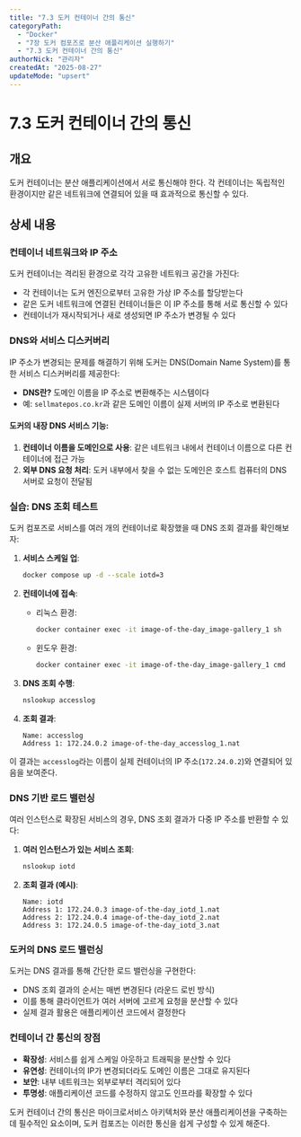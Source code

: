 ```yaml
---
title: "7.3 도커 컨테이너 간의 통신"
categoryPath:
  - "Docker"
  - "7장 도커 컴포즈로 분산 애플리케이션 실행하기"
  - "7.3 도커 컨테이너 간의 통신"
authorNick: "관리자"
createdAt: "2025-08-27"
updateMode: "upsert"
---
```


# 7.3 도커 컨테이너 간의 통신

## 개요

도커 컨테이너는 분산 애플리케이션에서 서로 통신해야 한다. 각 컨테이너는 독립적인 환경이지만 같은 네트워크에 연결되어 있을 때 효과적으로 통신할 수 있다.

## 상세 내용

### 컨테이너 네트워크와 IP 주소

도커 컨테이너는 격리된 환경으로 각각 고유한 네트워크 공간을 가진다:

- 각 컨테이너는 도커 엔진으로부터 고유한 가상 IP 주소를 할당받는다
- 같은 도커 네트워크에 연결된 컨테이너들은 이 IP 주소를 통해 서로 통신할 수 있다
- 컨테이너가 재시작되거나 새로 생성되면 IP 주소가 변경될 수 있다


### DNS와 서비스 디스커버리

IP 주소가 변경되는 문제를 해결하기 위해 도커는 DNS(Domain Name System)를 통한 서비스 디스커버리를 제공한다:

- **DNS란?** 도메인 이름을 IP 주소로 변환해주는 시스템이다
- 예: `sellmatepos.co.kr`과 같은 도메인 이름이 실제 서버의 IP 주소로 변환된다

#### 도커의 내장 DNS 서비스 기능:

1. **컨테이너 이름을 도메인으로 사용**: 같은 네트워크 내에서 컨테이너 이름으로 다른 컨테이너에 접근 가능
2. **외부 DNS 요청 처리**: 도커 내부에서 찾을 수 없는 도메인은 호스트 컴퓨터의 DNS 서버로 요청이 전달됨

### 실습: DNS 조회 테스트

도커 컴포즈로 서비스를 여러 개의 컨테이너로 확장했을 때 DNS 조회 결과를 확인해보자:

1. **서비스 스케일 업**:
   ```bash
   docker compose up -d --scale iotd=3
   ```

2. **컨테이너에 접속**:
   - 리눅스 환경:
     ```bash
     docker container exec -it image-of-the-day_image-gallery_1 sh
     ```
   - 윈도우 환경:
     ```bash
     docker container exec -it image-of-the-day_image-gallery_1 cmd
     ```

3. **DNS 조회 수행**:
   ```bash
   nslookup accesslog
   ```

4. **조회 결과**:
   ```
   Name: accesslog
   Address 1: 172.24.0.2 image-of-the-day_accesslog_1.nat
   ```

이 결과는 `accesslog`라는 이름이 실제 컨테이너의 IP 주소(`172.24.0.2`)와 연결되어 있음을 보여준다.

### DNS 기반 로드 밸런싱

여러 인스턴스로 확장된 서비스의 경우, DNS 조회 결과가 다중 IP 주소를 반환할 수 있다:

1. **여러 인스턴스가 있는 서비스 조회**:
   ```bash
   nslookup iotd
   ```

2. **조회 결과 (예시)**:
   ```
   Name: iotd
   Address 1: 172.24.0.3 image-of-the-day_iotd_1.nat
   Address 2: 172.24.0.4 image-of-the-day_iotd_2.nat
   Address 3: 172.24.0.5 image-of-the-day_iotd_3.nat
   ```

### 도커의 DNS 로드 밸런싱

도커는 DNS 결과를 통해 간단한 로드 밸런싱을 구현한다:

- DNS 조회 결과의 순서는 매번 변경된다 (라운드 로빈 방식)
- 이를 통해 클라이언트가 여러 서버에 고르게 요청을 분산할 수 있다
- 실제 결과 활용은 애플리케이션 코드에서 결정한다

### 컨테이너 간 통신의 장점

- **확장성**: 서비스를 쉽게 스케일 아웃하고 트래픽을 분산할 수 있다
- **유연성**: 컨테이너의 IP가 변경되더라도 도메인 이름은 그대로 유지된다
- **보안**: 내부 네트워크는 외부로부터 격리되어 있다
- **투명성**: 애플리케이션 코드를 수정하지 않고도 인프라를 확장할 수 있다

도커 컨테이너 간의 통신은 마이크로서비스 아키텍처와 분산 애플리케이션을 구축하는 데 필수적인 요소이며, 도커 컴포즈는 이러한 통신을 쉽게 구성할 수 있게 해준다.